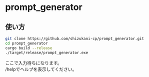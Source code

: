 # prompt_generator
## 使い方
```bash
git clone https://github.com/shizukani-cp/prompt_generator.git
cd prompt_generator
cargo build --release
./target/release/prompt_generator.exe
```
ここで入力待ちになります。  
/helpでヘルプを表示してください。
